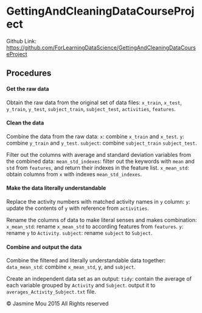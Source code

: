# GettingAndCleaningDataCourseProject
Github Link: https://github.com/ForLearningDataScience/GettingAndCleaningDataCourseProject

## Procedures 


#### Get the raw data
Obtain the raw data from the original set of data files: 
	`x_train`, `x_test`, `y_train`, `y_test`, `subject_train`, `subject_test`,
	 `activities`, `features`.


#### Clean the data
Combine the data from the raw data:
	`x`: combine `x_train` and `x_test`.
	`y`: combine `y_train` and `y_test`.
	`subject`: combine `subject_train` `subject_test`. 

Filter out the columns with average and standard deviation variables from the combined data:
	`mean_std_indexes`: filter out the keywords with `mean` and `std` from `features`, and return their indexes in the feature list.
	`x_mean_std`: obtain columns from `x` with indexes `mean_std_indexes`.


#### Make the data literally understandable
Replace the activity numbers with matched activity names in `y` column:
	`y`: update the contents of `y` with reference from `activities`.

Rename the columns of data to make literal senses and makes combination:
	`x_mean_std`: rename `x_mean_std` to according features from `features`.
	`y`: rename `y` to `Activity`.
	`subject`: rename `subject` to `Subject`.


#### Combine and output the data
Combine the filtered and literally understandable data together: 
	`data_mean_std`: combine `x_mean_std`, y, and `subject`.

Create an independent data set as an output:
	`tidy`: contain the average of each variable grouped by `Activity` and `Subject`.
			output it to `averages_Activity_Subject.txt` file.




© Jasmine Mou 2015 All Rights reserved